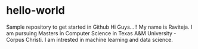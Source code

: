 # hello-world
Sample repository to get started in Github
Hi Guys...!!
My name is Raviteja. I am pursuing Masters in Computer Science in Texas A&M University - Corpus Christi. I am intrested in machine learning and data science.
